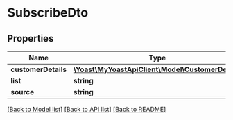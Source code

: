 # SubscribeDto

## Properties
Name | Type | Description | Notes
------------ | ------------- | ------------- | -------------
**customerDetails** | [**\Yoast\MyYoastApiClient\Model\CustomerDetails**](CustomerDetails.md) |  | 
**list** | **string** |  | 
**source** | **string** |  | [optional] 

[[Back to Model list]](../../README.md#documentation-for-models) [[Back to API list]](../../README.md#documentation-for-api-endpoints) [[Back to README]](../../README.md)

